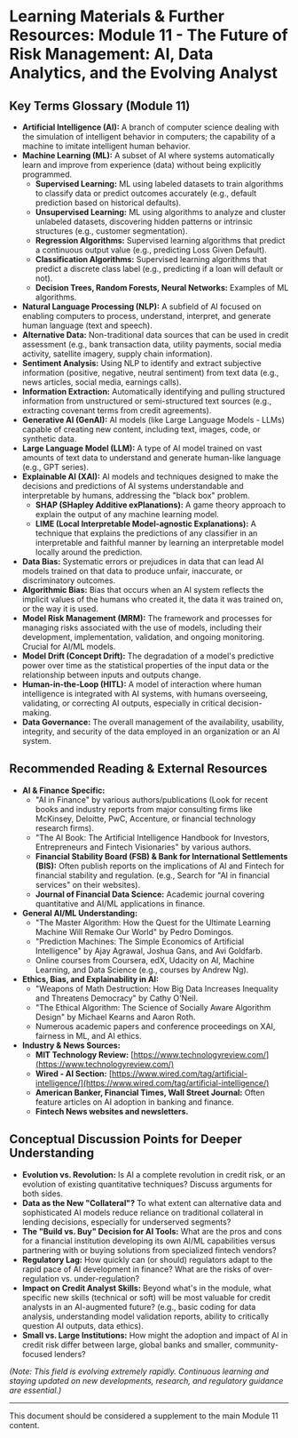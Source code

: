 # Learning Materials & Further Resources: Module 11 - The Future of Risk Management: AI, Data Analytics, and the Evolving Analyst

## Key Terms Glossary (Module 11)

*   **Artificial Intelligence (AI):** A branch of computer science dealing with the simulation of intelligent behavior in computers; the capability of a machine to imitate intelligent human behavior.
*   **Machine Learning (ML):** A subset of AI where systems automatically learn and improve from experience (data) without being explicitly programmed.
    *   **Supervised Learning:** ML using labeled datasets to train algorithms to classify data or predict outcomes accurately (e.g., default prediction based on historical defaults).
    *   **Unsupervised Learning:** ML using algorithms to analyze and cluster unlabeled datasets, discovering hidden patterns or intrinsic structures (e.g., customer segmentation).
    *   **Regression Algorithms:** Supervised learning algorithms that predict a continuous output value (e.g., predicting Loss Given Default).
    *   **Classification Algorithms:** Supervised learning algorithms that predict a discrete class label (e.g., predicting if a loan will default or not).
    *   **Decision Trees, Random Forests, Neural Networks:** Examples of ML algorithms.
*   **Natural Language Processing (NLP):** A subfield of AI focused on enabling computers to process, understand, interpret, and generate human language (text and speech).
*   **Alternative Data:** Non-traditional data sources that can be used in credit assessment (e.g., bank transaction data, utility payments, social media activity, satellite imagery, supply chain information).
*   **Sentiment Analysis:** Using NLP to identify and extract subjective information (positive, negative, neutral sentiment) from text data (e.g., news articles, social media, earnings calls).
*   **Information Extraction:** Automatically identifying and pulling structured information from unstructured or semi-structured text sources (e.g., extracting covenant terms from credit agreements).
*   **Generative AI (GenAI):** AI models (like Large Language Models - LLMs) capable of creating new content, including text, images, code, or synthetic data.
*   **Large Language Model (LLM):** A type of AI model trained on vast amounts of text data to understand and generate human-like language (e.g., GPT series).
*   **Explainable AI (XAI):** AI models and techniques designed to make the decisions and predictions of AI systems understandable and interpretable by humans, addressing the "black box" problem.
    *   **SHAP (SHapley Additive exPlanations):** A game theory approach to explain the output of any machine learning model.
    *   **LIME (Local Interpretable Model-agnostic Explanations):** A technique that explains the predictions of any classifier in an interpretable and faithful manner by learning an interpretable model locally around the prediction.
*   **Data Bias:** Systematic errors or prejudices in data that can lead AI models trained on that data to produce unfair, inaccurate, or discriminatory outcomes.
*   **Algorithmic Bias:** Bias that occurs when an AI system reflects the implicit values of the humans who created it, the data it was trained on, or the way it is used.
*   **Model Risk Management (MRM):** The framework and processes for managing risks associated with the use of models, including their development, implementation, validation, and ongoing monitoring. Crucial for AI/ML models.
*   **Model Drift (Concept Drift):** The degradation of a model's predictive power over time as the statistical properties of the input data or the relationship between inputs and outputs change.
*   **Human-in-the-Loop (HITL):** A model of interaction where human intelligence is integrated with AI systems, with humans overseeing, validating, or correcting AI outputs, especially in critical decision-making.
*   **Data Governance:** The overall management of the availability, usability, integrity, and security of the data employed in an organization or an AI system.

## Recommended Reading & External Resources

*   **AI & Finance Specific:**
    *   "AI in Finance" by various authors/publications (Look for recent books and industry reports from major consulting firms like McKinsey, Deloitte, PwC, Accenture, or financial technology research firms).
    *   "The AI Book: The Artificial Intelligence Handbook for Investors, Entrepreneurs and Fintech Visionaries" by various authors.
    *   **Financial Stability Board (FSB) & Bank for International Settlements (BIS):** Often publish reports on the implications of AI and Fintech for financial stability and regulation. (e.g., Search for "AI in financial services" on their websites).
    *   **Journal of Financial Data Science:** Academic journal covering quantitative and AI/ML applications in finance.
*   **General AI/ML Understanding:**
    *   "The Master Algorithm: How the Quest for the Ultimate Learning Machine Will Remake Our World" by Pedro Domingos.
    *   "Prediction Machines: The Simple Economics of Artificial Intelligence" by Ajay Agrawal, Joshua Gans, and Avi Goldfarb.
    *   Online courses from Coursera, edX, Udacity on AI, Machine Learning, and Data Science (e.g., courses by Andrew Ng).
*   **Ethics, Bias, and Explainability in AI:**
    *   "Weapons of Math Destruction: How Big Data Increases Inequality and Threatens Democracy" by Cathy O'Neil.
    *   "The Ethical Algorithm: The Science of Socially Aware Algorithm Design" by Michael Kearns and Aaron Roth.
    *   Numerous academic papers and conference proceedings on XAI, fairness in ML, and AI ethics.
*   **Industry & News Sources:**
    *   **MIT Technology Review:** [https://www.technologyreview.com/](https://www.technologyreview.com/)
    *   **Wired - AI Section:** [https://www.wired.com/tag/artificial-intelligence/](https://www.wired.com/tag/artificial-intelligence/)
    *   **American Banker, Financial Times, Wall Street Journal:** Often feature articles on AI adoption in banking and finance.
    *   **Fintech News websites and newsletters.**

## Conceptual Discussion Points for Deeper Understanding

*   **Evolution vs. Revolution:** Is AI a complete revolution in credit risk, or an evolution of existing quantitative techniques? Discuss arguments for both sides.
*   **Data as the New "Collateral"?** To what extent can alternative data and sophisticated AI models reduce reliance on traditional collateral in lending decisions, especially for underserved segments?
*   **The "Build vs. Buy" Decision for AI Tools:** What are the pros and cons for a financial institution developing its own AI/ML capabilities versus partnering with or buying solutions from specialized fintech vendors?
*   **Regulatory Lag:** How quickly can (or should) regulators adapt to the rapid pace of AI development in finance? What are the risks of over-regulation vs. under-regulation?
*   **Impact on Credit Analyst Skills:** Beyond what's in the module, what specific new skills (technical or soft) will be most valuable for credit analysts in an AI-augmented future? (e.g., basic coding for data analysis, understanding model validation reports, ability to critically question AI outputs, data ethics).
*   **Small vs. Large Institutions:** How might the adoption and impact of AI in credit risk differ between large, global banks and smaller, community-focused lenders?

*(Note: This field is evolving extremely rapidly. Continuous learning and staying updated on new developments, research, and regulatory guidance are essential.)*

---
This document should be considered a supplement to the main Module 11 content.
